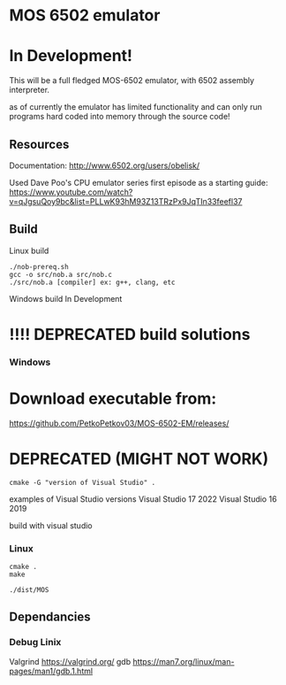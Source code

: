 # MOS 6502 emulator

# In Development!
This will be a full fledged MOS-6502 emulator, with 6502 assembly interpreter.

as of currently the emulator has limited functionality and can only run programs hard coded into memory through the source code!

## Resources
Documentation: http://www.6502.org/users/obelisk/

Used Dave Poo's CPU emulator series first episode as a starting guide: https://www.youtube.com/watch?v=qJgsuQoy9bc&list=PLLwK93hM93Z13TRzPx9JqTIn33feefl37


## Build 

Linux build
```
./nob-prereq.sh
gcc -o src/nob.a src/nob.c
./src/nob.a [compiler] ex: g++, clang, etc
```

Windows build
In Development

# !!!! DEPRECATED build solutions
### Windows

# Download executable from:
https://github.com/PetkoPetkov03/MOS-6502-EM/releases/


# DEPRECATED (MIGHT NOT WORK)
```
cmake -G "version of Visual Studio" .
```
examples of Visual Studio versions
Visual Studio 17 2022
Visual Studio 16 2019

build with visual studio


### Linux
```
cmake .
make

./dist/MOS
```

## Dependancies
### Debug Linix
Valgrind https://valgrind.org/
gdb https://man7.org/linux/man-pages/man1/gdb.1.html 
